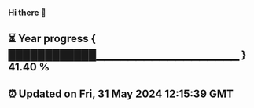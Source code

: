 ### Hi there 👋
⏳ Year progress { ████████████▁▁▁▁▁▁▁▁▁▁▁▁▁▁▁▁▁▁ } 41.40 %
---
⏰ Updated on Fri, 31 May 2024 12:15:39 GMT
---
